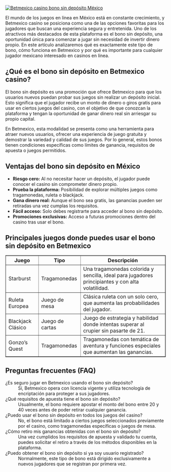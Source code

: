 [![Betmexico casino bono sin depósito México](https://123-caf.pages.dev/gitsignup.png)](https://vrmoo.ru/Bt82HjjY)

<p>El mundo de los juegos en línea en México está en constante crecimiento, y Betmexico casino se posiciona como una de las opciones favoritas para los jugadores que buscan una experiencia segura y entretenida. Uno de los atractivos más destacados de esta plataforma es el bono sin depósito, una oportunidad única para comenzar a jugar sin necesidad de invertir dinero propio. En este artículo analizaremos qué es exactamente este tipo de bono, cómo funciona en Betmexico y por qué es importante para cualquier jugador mexicano interesado en casinos en línea.</p>  <h2>¿Qué es el bono sin depósito en Betmexico casino?</h2> <p>El bono sin depósito es una promoción que ofrece Betmexico para que los usuarios nuevos puedan probar sus juegos sin realizar un depósito inicial. Esto significa que el jugador recibe un monto de dinero o giros gratis para usar en ciertos juegos del casino, con el objetivo de que conozcan la plataforma y tengan la oportunidad de ganar dinero real sin arriesgar su propio capital.</p> <p>En Betmexico, esta modalidad se presenta como una herramienta para atraer nuevos usuarios, ofrecer una experiencia de juego gratuita y demostrar la variedad y calidad de sus juegos. Por lo general, estos bonos tienen condiciones específicas como límites de ganancia, requisitos de apuesta o juegos permitidos.</p>  <h2>Ventajas del bono sin depósito en México</h2> <ul>   <li><strong>Riesgo cero:</strong> Al no necesitar hacer un depósito, el jugador puede conocer el casino sin comprometer dinero propio.</li>   <li><strong>Prueba la plataforma:</strong> Posibilidad de explorar múltiples juegos como tragamonedas, ruleta o blackjack.</li>   <li><strong>Gana dinero real:</strong> Aunque el bono sea gratis, las ganancias pueden ser retiradas una vez cumplas los requisitos.</li>   <li><strong>Fácil acceso:</strong> Solo debes registrarte para acceder al bono sin depósito.</li>   <li><strong>Promociones exclusivas:</strong> Acceso a futuras promociones dentro del casino tras usar el bono.</li> </ul>  <h2>Principales juegos donde puedes usar el bono sin depósito en Betmexico</h2> <table border="1" cellpadding="5" cellspacing="0">   <thead>     <tr>       <th>Juego</th>       <th>Tipo</th>       <th>Descripción</th>     </tr>   </thead>   <tbody>     <tr>       <td>Starburst</td>       <td>Tragamonedas</td>       <td>Una tragamonedas colorida y sencilla, ideal para jugadores principiantes y con alta volatilidad.</td>     </tr>     <tr>       <td>Ruleta Europea</td>       <td>Juego de mesa</td>       <td>Clásica ruleta con un solo cero, que aumenta las probabilidades del jugador.</td>     </tr>     <tr>       <td>Blackjack Clásico</td>       <td>Juego de cartas</td>       <td>Juego de estrategia y habilidad donde intentas superar al crupier sin pasarte de 21.</td>     </tr>     <tr>       <td>Gonzo’s Quest</td>       <td>Tragamonedas</td>       <td>Tragamonedas con temática de aventura y funciones especiales que aumentan las ganancias.</td>     </tr>   </tbody> </table>  <h2>Preguntas frecuentes (FAQ)</h2> <dl>   <dt>¿Es seguro jugar en Betmexico usando el bono sin depósito?</dt>   <dd>Sí, Betmexico opera con licencia vigente y utiliza tecnología de encriptación para proteger a sus jugadores.</dd>    <dt>¿Qué requisitos de apuesta tiene el bono sin depósito?</dt>   <dd>Usualmente, el bono requiere apostar el monto del bono entre 20 y 40 veces antes de poder retirar cualquier ganancia.</dd>    <dt>¿Puedo usar el bono sin depósito en todos los juegos del casino?</dt>   <dd>No, el bono está limitado a ciertos juegos seleccionados previamente por el casino, como tragamonedas específicas o juegos de mesa.</dd>    <dt>¿Cómo retiro mis ganancias obtenidas con el bono sin depósito?</dt>   <dd>Una vez cumplidos los requisitos de apuesta y validado tu cuenta, puedes solicitar el retiro a través de los métodos disponibles en la plataforma.</dd>    <dt>¿Puedo obtener el bono sin depósito si ya soy usuario registrado?</dt>   <dd>Normalmente, este tipo de bono está dirigido exclusivamente a nuevos jugadores que se registran por primera vez.</dd> </dl>